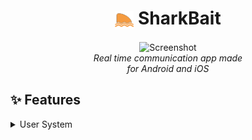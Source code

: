 <div align="center">
  <h1><img src="assets/logo.png" height="30px" align="center" alt="Logo" /> SharkBait</h1>
</div>

<div align="center">
  <p>
    <img src="" height="80px" align="center" alt="Screenshot" />
    <br>
    <em>Real time communication app made <br>for Android and iOS</em>
  </p>
</div>

## :sparkles: Features

<details>
    <summary>User System</summary>
    <p>Test.</p>
</details>

